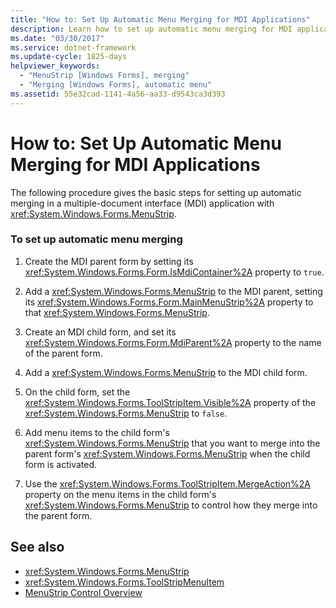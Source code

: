 ```yaml
---
title: "How to: Set Up Automatic Menu Merging for MDI Applications"
description: Learn how to set up automatic menu merging for MDI applications in Windows Forms via this 7-step procedure.
ms.date: "03/30/2017"
ms.service: dotnet-framework
ms.update-cycle: 1825-days
helpviewer_keywords:
  - "MenuStrip [Windows Forms], merging"
  - "Merging [Windows Forms], automatic menu"
ms.assetid: 55e32cad-1141-4a56-aa33-d9543ca3d393
---
```

# How to: Set Up Automatic Menu Merging for MDI Applications

The following procedure gives the basic steps for setting up automatic merging in a multiple-document interface (MDI) application with <xref:System.Windows.Forms.MenuStrip>.

### To set up automatic menu merging

1. Create the MDI parent form by setting its <xref:System.Windows.Forms.Form.IsMdiContainer%2A> property to `true`.

2. Add a <xref:System.Windows.Forms.MenuStrip> to the MDI parent, setting its <xref:System.Windows.Forms.Form.MainMenuStrip%2A> property to that <xref:System.Windows.Forms.MenuStrip>.

3. Create an MDI child form, and set its <xref:System.Windows.Forms.Form.MdiParent%2A> property to the name of the parent form.

4. Add a <xref:System.Windows.Forms.MenuStrip> to the MDI child form.

5. On the child form, set the <xref:System.Windows.Forms.ToolStripItem.Visible%2A> property of the <xref:System.Windows.Forms.MenuStrip> to `false`.

6. Add menu items to the child form's <xref:System.Windows.Forms.MenuStrip> that you want to merge into the parent form's <xref:System.Windows.Forms.MenuStrip> when the child form is activated.

7. Use the <xref:System.Windows.Forms.ToolStripItem.MergeAction%2A> property on the menu items in the child form's <xref:System.Windows.Forms.MenuStrip> to control how they merge into the parent form.

## See also

- <xref:System.Windows.Forms.MenuStrip>
- <xref:System.Windows.Forms.ToolStripMenuItem>
- [MenuStrip Control Overview](menustrip-control-overview-windows-forms.md)
